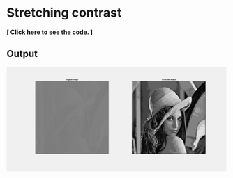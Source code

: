 # Stretching contrast

[**[ Click here to see the code. ]**](hw.m)

## Output

![output](output.png)
